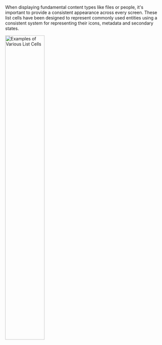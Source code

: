 When displaying fundamental content types like files or people, it's important to provide a consistent appearance across every screen. These list cells have been designed to represent commonly used entities using a consistent system for representing their icons, metadata and secondary states.

<img src="https://static2.sharepointonline.com/files/fabric/fabric-website/images/controls/ios/ListCells/ListCells-examples.png" alt="Examples of Various List Cells" style="width: 50%;" />
